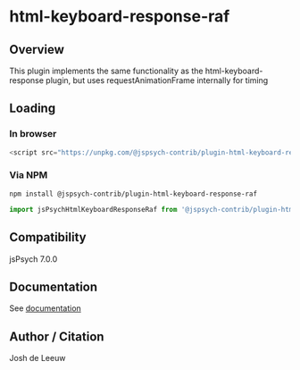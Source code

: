 # html-keyboard-response-raf

## Overview

This plugin implements the same functionality as the html-keyboard-response plugin, but uses requestAnimationFrame internally for timing

## Loading

### In browser

```js
<script src="https://unpkg.com/@jspsych-contrib/plugin-html-keyboard-response-raf@1.0.1"></script>
```

### Via NPM

```
npm install @jspsych-contrib/plugin-html-keyboard-response-raf
```

```js
import jsPsychHtmlKeyboardResponseRaf from '@jspsych-contrib/plugin-html-keyboard-response-raf';
```

## Compatibility

jsPsych 7.0.0

## Documentation

See [documentation](https://github.com/jspsych/jspsych-contrib/blob/main/packages/plugin-html-keyboard-response-raf/docs/html-keyboard-response-raf.md)

## Author / Citation

Josh de Leeuw

